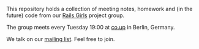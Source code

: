 This repository holds a collection of meeting notes, homework and (in the future) code from our [Rails Girls](http://railsgirlsberlin.de/) project group.

The group meets every Tuesday 19:00 at [co.up](http://co-up.de) in Berlin, Germany.

We talk on our [mailing list](http://groups.google.com/group/tuesday-project-group?hl=en). Feel free to join.
